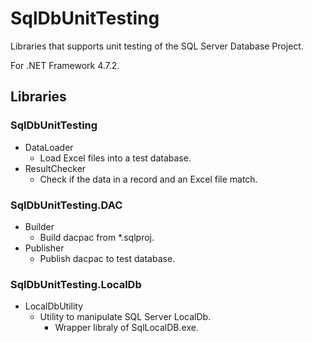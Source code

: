 # SqlDbUnitTesting

Libraries that supports unit testing of the SQL Server Database Project.

For .NET Framework 4.7.2.


## Libraries
### SqlDbUnitTesting
- DataLoader
  - Load Excel files into a test database.
- ResultChecker
  - Check if the data in a record and an Excel file match.

### SqlDbUnitTesting.DAC
- Builder
  - Build dacpac from *.sqlproj.
- Publisher
  - Publish dacpac to test database.
### SqlDbUnitTesting.LocalDb
- LocalDbUtility
  - Utility to manipulate SQL Server LocalDb.
    - Wrapper libraly of SqlLocalDB.exe.

